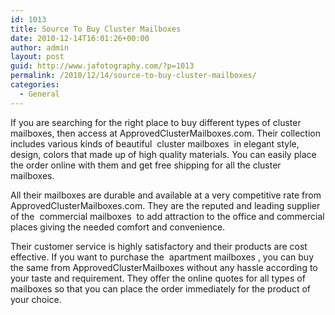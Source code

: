 ```yaml
---
id: 1013
title: Source To Buy Cluster Mailboxes
date: 2010-12-14T16:01:26+00:00
author: admin
layout: post
guid: http://www.jafotography.com/?p=1013
permalink: /2010/12/14/source-to-buy-cluster-mailboxes/
categories:
  - General
---
```

If you are searching for the right place to buy different types of cluster mailboxes, then access at ApprovedClusterMailboxes.com. Their collection includes various kinds of beautiful &nbsp;cluster mailboxes&nbsp; in elegant style, design, colors that made up of high quality materials. You can easily place the order online with them and get free shipping for all the cluster mailboxes.

All their mailboxes are durable and available at a very competitive rate from ApprovedClusterMailboxes.com. They are the reputed and leading supplier of the &nbsp;commercial mailboxes&nbsp; to add attraction to the office and commercial places giving the needed comfort and convenience.

Their customer service is highly satisfactory and their products are cost effective. If you want to purchase the &nbsp;apartment mailboxes&nbsp;, you can buy the same from ApprovedClusterMailboxes without any hassle according to your taste and requirement. They offer the online quotes for all types of mailboxes so that you can place the order immediately for the product of your choice.
